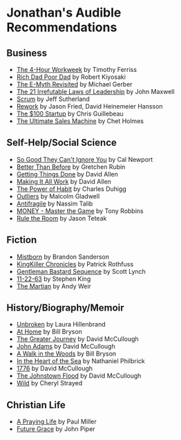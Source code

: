 # Jonathan's Audible Recommendations

## Business
- [The 4-Hour Workweek][26] by Timothy Ferriss
- [Rich Dad Poor Dad][32] by Robert Kiyosaki
- [The E-Myth Revisited][29] by Michael Gerber
- [The 21 Irrefutable Laws of Leadership][25] by John Maxwell
- [Scrum][9] by Jeff Sutherland
- [Rework][28] by Jason Fried, David Heinemeier Hansson
- [The $100 Startup][20] by Chris Guillebeau
- [The Ultimate Sales Machine][27] by Chet Holmes

## Self-Help/Social Science
- [So Good They Can't Ignore You][1] by Cal Newport
- [Better Than Before][2] by Gretchen Rubin
- [Getting Things Done][3] by David Allen
- [Making It All Work][31] by David Allen
- [The Power of Habit][21] by Charles Duhigg
- [Outliers][30] by Malcolm Gladwell
- [Antifragile][7] by Nassim Talib
- [MONEY - Master the Game][8] by Tony Robbins
- [Rule the Room][4] by Jason Teteak

## Fiction
- [Mistborn][10] by Brandon Sanderson
- [KingKiller Chronicles][16] by Patrick Rothfuss
- [Gentleman Bastard Sequence][13] by Scott Lynch
- [11-22-63][23] by Stephen King
- [The Martian][12] by Andy Weir

## History/Biography/Memoir
- [Unbroken][22] by Laura Hillenbrand
- [At Home][17] by Bill Bryson
- [The Greater Journey][23] by David McCullough
- [John Adams][18] by David McCullough
- [A Walk in the Woods][15] by Bill Bryson
- [In the Heart of the Sea][11] by Nathaniel Philbrick
- [1776][19] by David McCullough
- [The Johnstown Flood][14] by David McCullough
- [Wild][19] by Cheryl Strayed

## Christian Life
- [A Praying Life][6] by Paul Miller
- [Future Grace][5] by John Piper



[1]: http://www.audible.com/pd/Business/So-Good-They-Cant-Ignore-You-Audiobook/B00995OX28
[2]: http://www.audible.com/pd/Self-Development/Better-Than-Before-Audiobook/B00R8KR28I
[3]: http://www.audible.com/pd/Self-Development/Getting-Things-Done-With-Work-Life-Balance-Audiobook/B00NYBS61C
[4]: http://www.audible.com/pd/Business/Rule-the-Room-Audiobook/B00H3N3PGI
[5]: http://www.audible.com/pd/Religion-Spirituality/Future-Grace-Audiobook/B0096PPYAQ
[6]: https://www.audible.com/pd/A-Praying-Life-Audiobook/B0036GTLK0
[7]: http://www.audible.com/pd/Science-Technology/Antifragile-Audiobook/B009PRJ6BS
[8]: http://www.audible.com/pd/Business/MONEY-Master-the-Game-Audiobook/B00OPAR4MI
[9]: http://www.audible.com/pd/Business/Scrum-Audiobook/B00NJ3WS9G
[10]: http://www.audible.com/series?asin=B006K1P698
[11]: http://www.audible.com/pd/History/In-the-Heart-of-the-Sea-Audiobook/B002V5B7U4
[12]: http://www.audible.com/pd/Sci-Fi-Fantasy/The-Martian-Audiobook/B00B5HZGUG
[13]: http://www.audible.com/series/ref=a_pd_Sci-Fi_c2__1_sa?asin=B006K1SORE
[14]: http://www.audible.com/pd/History/The-Johnstown-Flood-Audiobook/B002V59TOA
[15]: http://www.audible.com/pd/Travel-Adventure/A-Walk-in-the-Woods-Audiobook/B0091J9AQQ
[16]: http://www.audible.com/series/ref=a_pd_Sci-Fi_c2__1_sa?asin=B005NATG0M
[17]: http://www.audible.com/pd/History/At-Home-Audiobook/B0042FWTTE
[18]: http://www.audible.com/pd/Bios-Memoirs/John-Adams-Audiobook/B002VACOB0
[19]: http://www.audible.com/pd/History/1776-Audiobook/B002V8KSTW
[20]: http://www.audible.com/pd/Business/The-100-Startup-Audiobook/B008165WSK
[21]: http://www.audible.com/pd/Science-Technology/The-Power-of-Habit-Audiobook/B007C64916
[22]: http://www.audible.com/pd/Bios-Memoirs/Unbroken-Audiobook/B004BAUKFK
[23]: http://www.audible.com/pd/Sci-Fi-Fantasy/11-22-63-Audiobook/B005UR3VFO
[24]: http://www.audible.com/pd/Bios-Memoirs/The-Greater-Journey-Audiobook/B004ZL2STG
[25]: http://www.audible.com/pd/Business/The-21-Irrefutable-Laws-of-Leadership-Audiobook/B002UUKMXI
[26]: http://www.audible.com/pd/Business/The-4-Hour-Workweek-Escape-9-5-Live-Anywhere-and-Join-the-New-Rich-Expanded-and-Updated-Audiobook/B0031AS3BE
[27]: http://www.audible.com/pd/Business/The-Ultimate-Sales-Machine-Audiobook/B002V1O6KQ
[28]: http://www.audible.com/pd/Business/Rework-Audiobook/B0036FLXLQ
[29]: http://www.audible.com/pd/Business/The-E-Myth-Revisited-Audiobook/B002V1LGZE
[30]: http://www.audible.com/pd/Nonfiction/Outliers-Audiobook/B002UZDRK8
[31]: http://www.audible.com/pd/Business/Making-It-All-Work-Audiobook/B002V1BLQ8
[32]: http://www.audible.com/pd/Business/Rich-Dad-Poor-Dad-Audiobook/B008BT3C1Q/ref=a_search_c4_1_1_srTtl?qid=1469453908&sr=1-1&tag=jonathanc-20